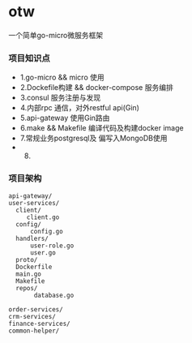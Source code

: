 # otw
一个简单go-micro微服务框架

### 项目知识点
* 1.go-micro && micro 使用
* 2.Dockefile构建 && docker-compose 服务编排
* 3.consul 服务注册与发现
* 4.内部rpc 通信，对外restful api(Gin)
* 5.api-gateway 使用Gin路由
* 6.make && Makefile 编译代码及构建docker image
* 7.常规业务postgresql及 偏写入MongoDB使用
* 8.
### 项目架构
~~~
api-gateway/
user-services/
  client/
     client.go
  config/
      config.go
  handlers/
      user-role.go
      user.go
  proto/
  Dockerfile
  main.go
  Makefile
  repos/
       database.go
     
order-services/
crm-services/
finance-services/
common-helper/
~~~

